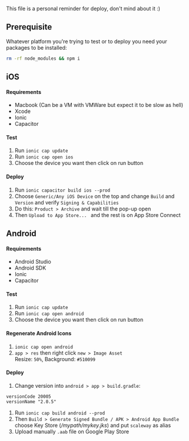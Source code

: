 This file is a personal reminder for deploy, don't mind about it :)

## Prerequisite

Whatever platform you're trying to test or to deploy you need your packages to be installed:

```sh
rm -rf node_modules && npm i
```

## iOS

#### Requirements

- Macbook (Can be a VM with VMWare but expect it to be slow as hell)
- Xcode
- Ionic
- Capacitor

#### Test

1. Run `ionic cap update`
2. Run `ionic cap open ios`
3. Choose the device you want then click on run button

#### Deploy

1. Run `ionic capacitor build ios --prod`
2. Choose `Generic/Any iOS Device` on the top and change `Build` and `Version` and verify `Signing & Capabilities`
3. Do this: `Product > Archive` and wait till the pop-up open
4. Then `Upload to App Store... ` and the rest is on App Store Connect

## Android

#### Requirements

- Android Studio
- Android SDK
- Ionic
- Capacitor

#### Test

1. Run `ionic cap update`
2. Run `ionic cap open android`
3. Choose the device you want then click on run button

#### Regenerate Android Icons

1. `ionic cap open android`
2. `app > res`  then right click `new > Image Asset`\
Resize: `50%`, Background: `#510099`

#### Deploy

1. Change version into `android > app > build.gradle`:
```
versionCode 20005
versionName "2.0.5"
```

1. Run `ionic cap build android --prod`
2. Then `Build > Generate Signed Bundle / APK > Android App Bundle` choose Key Store (*/mypath/mykey.jks*) and put `scaleway` as alias
3. Upload manually `.aab` file on Google Play Store


